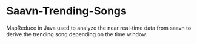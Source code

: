 # Saavn-Trending-Songs
MapReduce in Java used to analyze the near real-time data from saavn to derive the trending song depending on the time window. 
